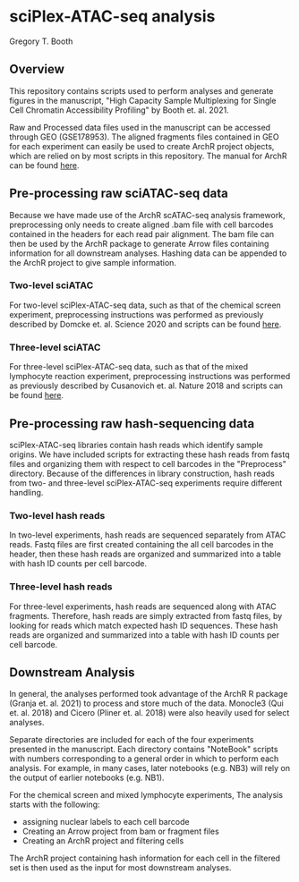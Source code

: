 # sciPlex-ATAC-seq analysis

Gregory T. Booth


## Overview 

This repository contains scripts used to perform analyses and generate figures in the manuscript, "High Capacity Sample Multiplexing for Single Cell Chromatin Accessibility Profiling" by Booth et. al. 2021. 

Raw and Processed data files used in the manuscript can be accessed through GEO (GSE178953). The aligned fragments files contained in GEO for each experiment can easily be used to create ArchR project objects, which are relied on by most scripts in this repository. The manual for ArchR can be found [here](https://www.archrproject.com/).


## Pre-processing raw sciATAC-seq data 

Because we have made use of the ArchR scATAC-seq analysis framework, preprocessing only needs to create aligned .bam file with cell barcodes contained in the headers for each read pair alignment. The bam file can then be used by the ArchR package to generate Arrow files containing information for all downstream analyses. Hashing data can be appended to the ArchR project to give sample information.

### Two-level sciATAC

For two-level sciPlex-ATAC-seq data, such as that of the chemical screen experiment, preprocessing instructions was performed as previously described by Domcke et. al. Science 2020 and scripts can be found [here](https://github.com/shendurelab/fly-atac).

### Three-level sciATAC

For three-level sciPlex-ATAC-seq data, such as that of the mixed lymphocyte reaction experiment,  preprocessing instructions was performed as previously described by Cusanovich et. al. Nature 2018 and scripts can be found [here](https://github.com/shendurelab/human-atac).


## Pre-processing raw hash-sequencing data

sciPlex-ATAC-seq libraries contain hash reads which identify sample origins. We have included scripts for extracting these hash reads from fastq files and organizing them with respect to cell barcodes in the "Preprocess" directory. Because of the differences in library construction, hash reads from two- and three-level sciPlex-ATAC-seq experiments require different handling.

### Two-level hash reads
In two-level experiments, hash reads are sequenced separately from ATAC reads. Fastq files are first created containing the all cell barcodes in the header, then these hash reads are organized and summarized into a table with hash ID counts per cell barcode. 

### Three-level hash reads
For three-level experiments, hash reads are sequenced along with ATAC fragments. Therefore, hash reads are simply extracted from fastq files, by looking for reads which match expected hash ID sequences. These hash reads are organized and summarized into a table with hash ID counts per cell barcode. 


## Downstream Analysis 

In general, the analyses performed took advantage of the ArchR R package (Granja et. al. 2021) to process and store much of the data. Monocle3 (Qui et. al. 2018) and Cicero (Pliner et. al. 2018) were also heavily used for select analyses.

Separate directories are included for each of the four experiments presented in the manuscript. Each directory contains "NoteBook" scripts with numbers corresponding to a general order in which to perform each analysis. For example, in many cases, later notebooks (e.g. NB3) will rely on the output of earlier notebooks (e.g. NB1). 

For the chemical screen and mixed lymphocyte experiments, The analysis starts with the following: 
- assigning nuclear labels to each cell barcode
- Creating an Arrow project from bam or fragment files
- Creating an ArchR project and filtering cells

The ArchR project containing hash information for each cell in the filtered set is then used as the input for most downstream analyses. 
